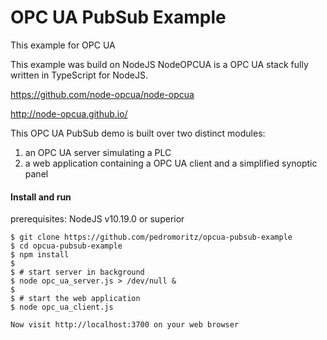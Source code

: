 
OPC UA PubSub Example
=====================

This example for OPC UA 

This example was build on NodeJS
NodeOPCUA is a OPC UA stack fully written in TypeScript for NodeJS.

https://github.com/node-opcua/node-opcua

http://node-opcua.github.io/

This OPC UA PubSub demo is built over two distinct modules:

1) an OPC UA server simulating a PLC
2) a web application containing a OPC UA client and a simplified synoptic panel 

#### Install and run

prerequisites: NodeJS v10.19.0 or superior

    $ git clone https://github.com/pedromoritz/opcua-pubsub-example
    $ cd opcua-pubsub-example
    $ npm install
    $
    $ # start server in background
    $ node opc_ua_server.js > /dev/null &
    $
    $ # start the web application
    $ node opc_ua_client.js
    
    Now visit http://localhost:3700 on your web browser
